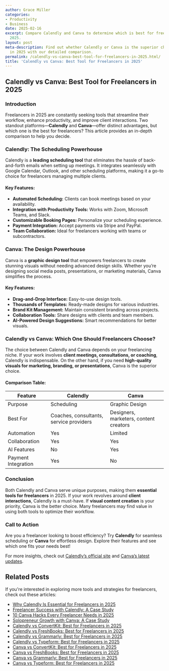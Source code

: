 ```yaml
---
author: Grace Miller
categories:
- Productivity
- Business
date: 2025-02-16
excerpt: Compare Calendly and Canva to determine which is best for freelancers in
  2025.
layout: post
meta-description: Find out whether Calendly or Canva is the superior choice for freelancers
  in 2025 with our detailed comparison.
permalink: /calendly-vs-canva-best-tool-for-freelancers-in-2025.html/
title: 'Calendly vs Canva: Best Tool for Freelancers in 2025'
---
```


## Calendly vs Canva: Best Tool for Freelancers in 2025

### Introduction
Freelancers in 2025 are constantly seeking tools that streamline their workflow, enhance productivity, and improve client interactions. Two standout platforms—**Calendly** and **Canva**—offer distinct advantages, but which one is the best for freelancers? This article provides an in-depth comparison to help you decide.

### Calendly: The Scheduling Powerhouse
Calendly is a **leading scheduling tool** that eliminates the hassle of back-and-forth emails when setting up meetings. It integrates seamlessly with Google Calendar, Outlook, and other scheduling platforms, making it a go-to choice for freelancers managing multiple clients.

#### Key Features:
- **Automated Scheduling:** Clients can book meetings based on your availability.
- **Integration with Productivity Tools:** Works with Zoom, Microsoft Teams, and Slack.
- **Customizable Booking Pages:** Personalize your scheduling experience.
- **Payment Integration:** Accept payments via Stripe and PayPal.
- **Team Collaboration:** Ideal for freelancers working with teams or subcontractors.

### Canva: The Design Powerhouse
Canva is a **graphic design tool** that empowers freelancers to create stunning visuals without needing advanced design skills. Whether you’re designing social media posts, presentations, or marketing materials, Canva simplifies the process.

#### Key Features:
- **Drag-and-Drop Interface:** Easy-to-use design tools.
- **Thousands of Templates:** Ready-made designs for various industries.
- **Brand Kit Management:** Maintain consistent branding across projects.
- **Collaboration Tools:** Share designs with clients and team members.
- **AI-Powered Design Suggestions:** Smart recommendations for better visuals.

### Calendly vs Canva: Which One Should Freelancers Choose?
The choice between Calendly and Canva depends on your freelancing niche. If your work involves **client meetings, consultations, or coaching**, Calendly is indispensable. On the other hand, if you need **high-quality visuals for marketing, branding, or presentations**, Canva is the superior choice.

#### Comparison Table:

| Feature | Calendly | Canva |
|---------|---------|-------|
| Purpose | Scheduling | Graphic Design |
| Best For | Coaches, consultants, service providers | Designers, marketers, content creators |
| Automation | Yes | Limited |
| Collaboration | Yes | Yes |
| AI Features | No | Yes |
| Payment Integration | Yes | No |

### Conclusion
Both Calendly and Canva serve unique purposes, making them **essential tools for freelancers** in 2025. If your work revolves around **client interactions**, Calendly is a must-have. If **visual content creation** is your priority, Canva is the better choice. Many freelancers may find value in using both tools to optimize their workflow.

### Call to Action
Are you a freelancer looking to boost efficiency? Try **Calendly** for seamless scheduling or **Canva** for effortless design. Explore their features and see which one fits your needs best!

For more insights, check out [Calendly’s official site](https://blogs.zoftwarehub.com/calendly-vs-competitors-an-in-depth-comparison-for-2025/) and [Canva’s latest updates](https://www.how2lab.com/tech/ai/productivity-hacks).

## Related Posts
If you're interested in exploring more tools and strategies for freelancers, check out these articles:
- [Why Calendly Is Essential for Freelancers in 2025](/why-calendly-is-essential-for-freelancers-in-2025.html/)
- [Freelancer Success with Calendly: A Case Study](/freelancer-success-with-calendly-a-case-study.html/)
- [10 Canva Hacks Every Freelancer Needs in 2025](/10-canva-hacks-every-freelancer-needs-in-2025.html/)
- [Solopreneur Growth with Canva: A Case Study](/solopreneur-growth-with-canva-a-case-study.html/)
- [Calendly vs ConvertKit: Best for Freelancers in 2025](/calendly-vs-convertkit-best-for-freelancers-in-2025.html/)
- [Calendly vs FreshBooks: Best for Freelancers in 2025](/calendly-vs-freshbooks-best-for-freelancers-in-2025.html/)
- [Calendly vs Grammarly: Best for Freelancers in 2025](/calendly-vs-grammarly-best-for-freelancers-in-2025.html/)
- [Calendly vs Typeform: Best for Freelancers in 2025](/calendly-vs-typeform-best-for-freelancers-in-2025.html/)
- [Canva vs ConvertKit: Best for Freelancers in 2025](/canva-vs-convertkit-best-for-freelancers-in-2025.html/)
- [Canva vs FreshBooks: Best for Freelancers in 2025](/canva-vs-freshbooks-best-for-freelancers-in-2025.html/)
- [Canva vs Grammarly: Best for Freelancers in 2025](/canva-vs-grammarly-best-for-freelancers-in-2025.html/)
- [Canva vs Typeform: Best for Freelancers in 2025](/canva-vs-typeform-best-for-freelancers-in-2025.html/)

